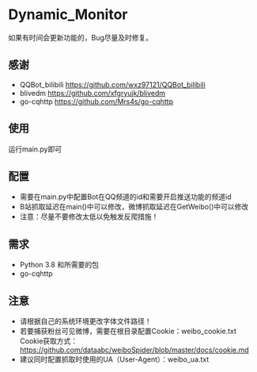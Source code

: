# Dynamic_Monitor
如果有时间会更新功能的，Bug尽量及时修复。
## 感谢
- QQBot_bilibili https://github.com/wxz97121/QQBot_bilibili
- blivedm https://github.com/xfgryujk/blivedm
- go-cqhttp https://github.com/Mrs4s/go-cqhttp
## 使用
运行main.py即可
## 配置
- 需要在main.py中配置Bot在QQ频道的id和需要开启推送功能的频道id
- B站抓取延迟在main()中可以修改，微博抓取延迟在GetWeibo()中可以修改
- 注意：尽量不要修改太低以免触发反爬措施！
## 需求
- Python 3.8 和所需要的包
- go-cqhttp
## 注意
- 请根据自己的系统环境更改字体文件路径！
- 若要捕获粉丝可见微博，需要在根目录配置Cookie：weibo_cookie.txt Cookie获取方式：https://github.com/dataabc/weiboSpider/blob/master/docs/cookie.md
- 建议同时配置抓取时使用的UA（User-Agent）：weibo_ua.txt
